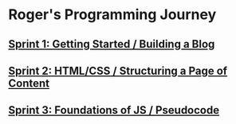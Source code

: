 # Roger's Programming Journey

## [Sprint 1: Getting Started / Building a Blog](sprint01.md)

## [Sprint 2: HTML/CSS / Structuring a Page of Content](sprint02.md)

## [Sprint 3: Foundations of JS / Pseudocode](sprint03.md)
